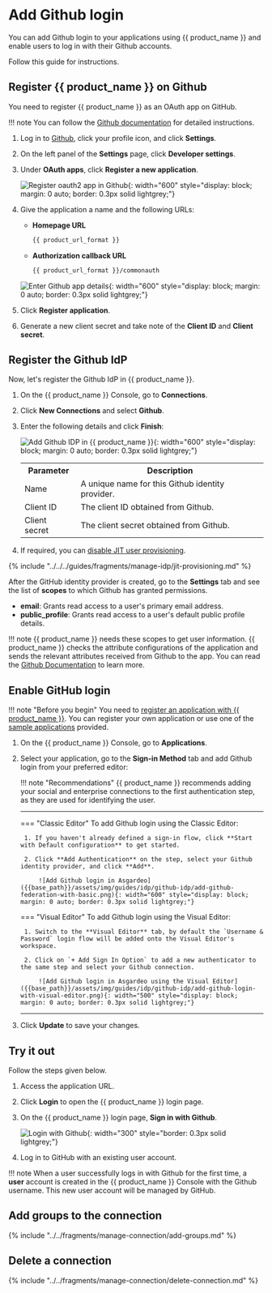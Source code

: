 # Add Github login

You can add Github login to your applications using {{ product_name }} and enable users to log in with their Github accounts.

Follow this guide for instructions.

## Register {{ product_name }} on Github

You need to register {{ product_name }} as an OAuth app on GitHub.

!!! note
    You can follow the [Github documentation](https://docs.github.com/en/developers/apps/building-oauth-apps/creating-an-oauth-app) for detailed instructions.

1. Log in to [Github](https://github.com/), click your profile icon, and click **Settings**.
2. On the left panel of the **Settings** page, click **Developer settings**.
3. Under **OAuth apps**, click **Register a new application**.

    ![Register oauth2 app in Github]({{base_path}}/assets/img/guides/idp/github-idp/github-register-app.jpg){: width="600" style="display: block; margin: 0 auto; border: 0.3px solid lightgrey;"}

4. Give the application a name and the following URLs:
    
    - **Homepage URL**
        ```bash 
        {{ product_url_format }}
        ```
    
    - **Authorization callback URL**
        ```bash
        {{ product_url_format }}/commonauth
        ```

    ![Enter Github app details]({{base_path}}/assets/img/guides/idp/github-idp/github-app-info.png){: width="600" style="display: block; margin: 0 auto; border: 0.3px solid lightgrey;"}

5. Click **Register application**.
6. Generate a new client secret and take note of the **Client ID** and **Client secret**.

## Register the Github IdP

Now, let's register the Github IdP in {{ product_name }}.

1. On the {{ product_name }} Console, go to **Connections**.
2. Click **New Connections** and select **Github**.
3. Enter the following details and click **Finish**:

    ![Add Github IDP in {{ product_name }}]({{base_path}}/assets/img/guides/idp/github-idp/add-github-idp.png){: width="600" style="display: block; margin: 0 auto; border: 0.3px solid lightgrey;"}

    <table>
      <tr>
        <th>Parameter</th>
        <th>Description</th>
      </tr>
      <tr>
        <td>Name</td>
        <td>A unique name for this Github identity provider.</td>
      </tr>
      <tr>
          <td>Client ID</td>
          <td>The client ID obtained from Github.</td>
      </tr>
      <tr>
          <td>Client secret</td>
          <td>The client secret obtained from Github.</td>
      </tr>
    </table>

4. If required, you can [disable JIT user provisioning]({{base_path}}/guides/authentication/jit-user-provisioning/).

{% include "../../../guides/fragments/manage-idp/jit-provisioning.md" %}

After the GitHub identity provider is created, go to the **Settings** tab and see the list of **scopes** to which Github has granted permissions.

- **email**: Grants read access to a user's primary email address.
- **public_profile**: Grants read access to a user's default public profile details.  

!!! note
    {{ product_name }} needs these scopes to get user information. {{ product_name }} checks the attribute configurations of the application and sends the relevant attributes received from Github to the app. You can read the [Github Documentation](https://docs.github.com/en/developers/apps/building-oauth-apps/scopes-for-oauth-apps) to learn more.

## Enable GitHub login

!!! note "Before you begin"
    You need to [register an application with {{ product_name }}]({{base_path}}/guides/applications/). You can register your own application or use one of the [sample applications]({{base_path}}/get-started/try-samples/) provided.

1. On the {{ product_name }} Console, go to **Applications**.
2. Select your application, go to the **Sign-in Method** tab and add Github login from your preferred editor:

    !!! note "Recommendations"
        {{ product_name }} recommends adding your social and enterprise connections to the first authentication step, as they are used for identifying the user.

    ---
    === "Classic Editor"
        To add Github login using the Classic Editor:

        1. If you haven't already defined a sign-in flow, click **Start with Default configuration** to get started.
  
        2. Click **Add Authentication** on the step, select your Github identity provider, and click **Add**.

            ![Add Github login in Asgardeo]({{base_path}}/assets/img/guides/idp/github-idp/add-github-federation-with-basic.png){: width="600" style="display: block; margin: 0 auto; border: 0.3px solid lightgrey;"}

    === "Visual Editor"
        To add Github login using the Visual Editor:
  
        1. Switch to the **Visual Editor** tab, by default the `Username & Password` login flow will be added onto the Visual Editor's workspace.
  
        2. Click on `+ Add Sign In Option` to add a new authenticator to the same step and select your Github connection.

            ![Add Github login in Asgardeo using the Visual Editor]({{base_path}}/assets/img/guides/idp/github-idp/add-github-login-with-visual-editor.png){: width="500" style="display: block; margin: 0 auto; border: 0.3px solid lightgrey;"}

    ---

3. Click **Update** to save your changes.

## Try it out

Follow the steps given below.

1. Access the application URL.

2. Click **Login** to open the {{ product_name }} login page.

3. On the {{ product_name }} login page, **Sign in with Github**.

    ![Login with Github]({{base_path}}/assets/img/guides/idp/github-idp/sign-in-with-github.png){: width="300" style="border: 0.3px solid lightgrey;"}

4. Log in to GitHub with an existing user account.

!!! note
    When a user successfully logs in with Github for the first time, a **user** account is created in the {{ product_name }} Console with the Github username. This new user account will be managed by GitHub.

## Add groups to the connection

{% include "../../fragments/manage-connection/add-groups.md" %}

## Delete a connection

{% include "../../fragments/manage-connection/delete-connection.md" %}
